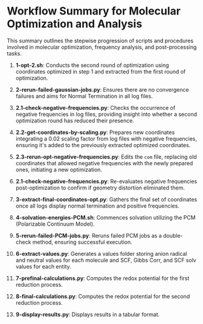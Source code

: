 
# Workflow Summary for Molecular Optimization and Analysis

This summary outlines the stepwise progression of scripts and procedures involved in molecular optimization, frequency analysis, and post-processing tasks.

1. **1-opt-2.sh**: Conducts the second round of optimization using coordinates optimized in step 1 and extracted from the first round of optimization.

2. **2-rerun-failed-gaussian-jobs.py**: Ensures there are no convergence failures and aims for Normal Termination in all log files.

3. **2.1-check-negative-frequencies.py**: Checks the occurrence of negative frequencies in log files, providing insight into whether a second optimization round has reduced their presence.

4. **2.2-get-coordinates-by-scaling.py**: Prepares new coordinates integrating a 0.02 scaling factor from log files with negative frequencies, ensuring it's added to the previously extracted optimized coordinates.

5. **2.3-rerun-opt-negative-frequencies.py**: Edits the `com` file, replacing old coordinates that allowed negative frequencies with the newly prepared ones, initiating a new optimization.

6. **2.1-check-negative-frequencies.py**: Re-evaluates negative frequencies post-optimization to confirm if geometry distortion eliminated them.

7. **3-extract-final-coordinates-opt.py**: Gathers the final set of coordinates once all logs display normal termination and positive frequencies.

8. **4-solvation-energies-PCM.sh**: Commences solvation utilizing the PCM (Polarizable Continuum Model).

9. **5-rerun-failed-PCM-jobs.py**: Reruns failed PCM jobs as a double-check method, ensuring successful execution.

10. **6-extract-values.py**: Generates a values folder storing anion radical and neutral values for each molecule and SCF, Gibbs Corr, and SCF solv values for each entity.

11. **7-prefinal-calculations.py**: Computes the redox potential for the first reduction process.

12. **8-final-calculations.py**: Computes the redox potential for the second reduction process.

13. **9-display-results.py**: Displays results in a tabular format.
